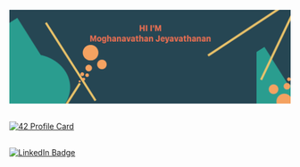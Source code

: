 
<!--
**MoJeya/MoJeya** is a ✨ _special_ ✨ repository because its `README.md` (this file) appears on your GitHub profile.

Here are some ideas to get you started:

- 🔭 I’m currently working on ...
- 🌱 I’m currently learning ...
- 👯 I’m looking to collaborate on ...
- 🤔 I’m looking for help with ...
- 💬 Ask me about ...
- 📫 How to reach me: ...
- 😄 Pronouns: ...
- ⚡ Fun fact: ...
-->
![Mohan's Github Banner](./assets/Github_header.png)
<h2></h2>

[![42 Profile Card](https://1337-readme-xi.vercel.app/api/profile?cursus=42cursus&dark=true&email=hide&leet_logo=hide&login=mjeyavat)](https://github.com/mohouyizme/1337-readme)

<h2></h2>

[![LinkedIn Badge](https://img.shields.io/badge/LinkedIn-Profile-informational?style=flat&logo=linkedin&logoColor=white&color=0D76A8)](https://www.linkedin.com/in/mohan-jeya/)
